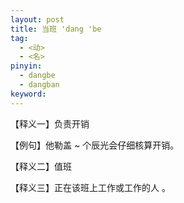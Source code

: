 ```yaml
---
layout: post
title: 当班 'dang 'be
tag: 
  - <动>
  - <名>
pinyin: 
  - dangbe 
  - dangban
keyword: 
---
```



【释义一】负责开销              

【例句】他勒盖 ~ 个辰光会仔细核算开销。             

【释义二】值班              

【释义三】正在该班上工作或工作的人 。           
     
                           